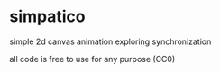 # simpatico
simple 2d canvas animation exploring synchronization

all code is free to use for any purpose (CC0)
